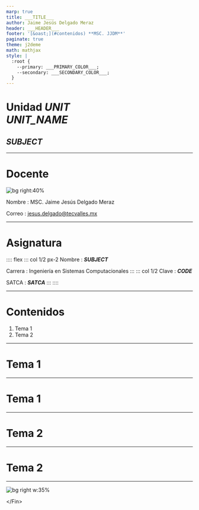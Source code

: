 ```yaml
---
marp: true
title: ___TITLE___
author: Jaime Jesús Delgado Meraz
header: ___HEADER___
footer: '[&oast;](#contenidos) **MSC. JJDM**'
paginate: true
theme: j2deme
math: mathjax
style: |
  :root {
    --primary: ___PRIMARY_COLOR___;
    --secondary: ___SECONDARY_COLOR___;
  }
---
```


# Unidad ___UNIT___ <br> ___UNIT_NAME___

## ___SUBJECT___

---

# Docente

![bg right:40%](../src/assets/banner.png)

Nombre
: MSC. Jaime Jesús Delgado Meraz

Correo
: <jesus.delgado@tecvalles.mx>

---

# Asignatura

:::: flex
::: col 1/2 px-2
Nombre
: ___SUBJECT___

Carrera
: Ingeniería en Sistemas Computacionales
:::
::: col 1/2
Clave
: ___CODE___

SATCA
: ___SATCA___
:::
::::

---
<!-- _class: toc -->
# Contenidos

1. Tema 1
2. Tema 2

---
<!-- _class: lead -->
# Tema 1

---

# Tema 1

---
<!-- _class: lead -->
# Tema 2

---

# Tema 2

---

<!-- _class: inverted -->
![bg right w:35%](../src/assets/avatar.png)

<div class="text-center text-middle font-bold font-coding text-8xl mt-10">
  &lt;/Fin&gt;
</div>
